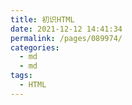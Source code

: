 ```yaml
---
title: 初识HTML
date: 2021-12-12 14:41:34
permalink: /pages/089974/
categories:
  - md
  - md
tags:
  - HTML
---
```

